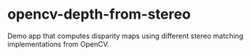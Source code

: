 # opencv-depth-from-stereo
Demo app that computes disparity maps using different stereo matching implementations from OpenCV.
